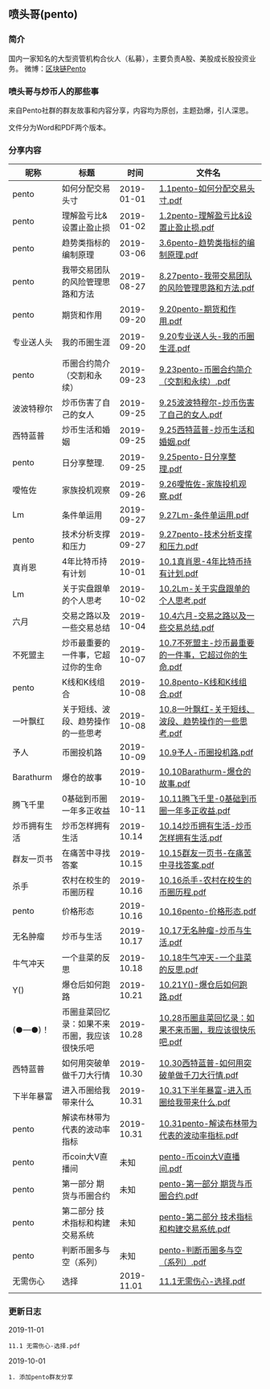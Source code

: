 ## 喷头哥(pento)

### 简介

国内一家知名的大型资管机构合伙人（私募），主要负责A股、美股成长股投资业务。
微博：[区块链Pento](https://www.weibo.com/6903156287)

### 喷头哥与炒币人的那些事

来自Pento社群的群友故事和内容分享，内容均为原创，主题劲爆，引人深思。

文件分为Word和PDF两个版本。

### 分享内容

| 昵称         | 标题                                         | 时间       | 文件名                                                       |
| ------------ | -------------------------------------------- | ---------- | ------------------------------------------------------------ |
| pento        | 如何分配交易头寸                             | 2019-01-01 | [1.1pento-如何分配交易头寸.pdf](./1.1pento-如何分配交易头寸.pdf) |
| pento        | 理解盈亏比&设置止盈止损                      | 2019-01-02 | [1.2pento-理解盈亏比&设置止盈止损.pdf](./1.2pento-理解盈亏比&设置止盈止损.pdf) |
| pento        | 趋势类指标的编制原理                         | 2019-03-06 | [3.6pento-趋势类指标的编制原理.pdf](./3.6pento-趋势类指标的编制原理.pdf) |
| pento        | 我带交易团队的风险管理思路和方法             | 2019-08-27 | [8.27pento-我带交易团队的风险管理思路和方法.pdf](./8.27pento-我带交易团队的风险管理思路和方法.pdf) |
| pento        | 期货和作用                                   | 2019-09-20 | [9.20pento-期货和作用.pdf](./9.20pento-期货和作用.pdf)       |
| 专业送人头   | 我的币圈生涯                                 | 2019-09-20 | [9.20专业送人头-我的币圈生涯.pdf](./9.20专业送人头-我的币圈生涯.pdf) |
| pento        | 币圈合约简介（交割和永续）                   | 2019-09-23 | [9.23pento-币圈合约简介（交割和永续）.pdf](./9.23pento-币圈合约简介（交割和永续）.pdf) |
| 波波特穆尔   | 炒币伤害了自己的女人                         | 2019-09-25 | [9.25波波特穆尔-炒币伤害了自己的女人.pdf](./9.25波波特穆尔-炒币伤害了自己的女人.pdf) |
| 西特蓝普     | 炒币生活和婚姻                               | 2019-09-25 | [9.25西特蓝普-炒币生活和婚姻.pdf](./9.25西特蓝普-炒币生活和婚姻.pdf) |
| pento        | 日分享整理.                                  | 2019-09-25 | [9.25pento-日分享整理.pdf](./9.25pento-日分享整理.pdf)       |
| 噯恠佐       | 家族投机观察                                 | 2019-09-26 | [9.26噯恠佐-家族投机观察.pdf](./9.26噯恠佐-家族投机观察.pdf) |
| Lm           | 条件单运用                                   | 2019-09-27 | [9.27Lm-条件单运用.pdf](./9.27Lm-条件单运用.pdf)             |
| pento        | 技术分析支撑和压力                           | 2019-09-27 | [9.27pento-技术分析支撑和压力.pdf](./9.27pento-技术分析支撑和压力.pdf) |
| 真肖恩       | 4年比特币持有计划                            | 2019-10-01 | [10.1真肖恩-4年比特币持有计划.pdf](./10.1真肖恩-4年比特币持有计划.pdf) |
| Lm           | 关于实盘跟单的个人思考                       | 2019-10-02 | [10.2Lm-关于实盘跟单的个人思考.pdf](./10.2Lm-关于实盘跟单的个人思考.pdf) |
| 六月         | 交易之路以及一些交易总结                     | 2019-10-04 | [10.4六月-交易之路以及一些交易总结.pdf](./10.4六月-交易之路以及一些交易总结.pdf) |
| 不死盟主     | 炒币最重要的一件事，它超过你的生命           | 2019-10-07 | [10.7不死盟主-炒币最重要的一件事，它超过你的生命.pdf](./10.7不死盟主-炒币最重要的一件事，它超过你的生命.pdf) |
| pento        | K线和K线组合                                 | 2019-10-08 | [10.8pento-K线和K线组合.pdf](./10.8pento-K线和K线组合.pdf)   |
| 一叶飘红     | 关于短线、波段、趋势操作的一些思考           | 2019-10-08 | [10.8一叶飘红-关于短线、波段、趋势操作的一些思考.pdf](./10.8一叶飘红-关于短线、波段、趋势操作的一些思考.pdf) |
| 予人         | 币圈投机路                                   | 2019-10-09 | [10.9予人-币圈投机路.pdf](./10.9予人-币圈投机路.pdf)         |
| Barathurm    | 爆仓的故事                                   | 2019-10-10 | [10.10Barathurm-爆仓的故事.pdf](./10.10Barathurm-爆仓的故事.pdf) |
| 腾飞千里     | 0基础到币圈一年多正收益                      | 2019-10-11 | [10.11腾飞千里-0基础到币圈一年多正收益.pdf](./10.11腾飞千里-0基础到币圈一年多正收益.pdf) |
| 炒币拥有生活 | 炒币怎样拥有生活                             | 2019-10.14 | [10.14炒币拥有生活-炒币怎样拥有生活.pdf](./10.14炒币拥有生活-炒币怎样拥有生活.pdf) |
| 群友一页书   | 在痛苦中寻找答案                             | 2019-10.15 | [10.15群友一页书-在痛苦中寻找答案.pdf](./10.15群友一页书-在痛苦中寻找答案.pdf) |
| 杀手         | 农村在校生的币圈历程                         | 2019-10.16 | [10.16杀手-农村在校生的币圈历程.pdf](./10.16杀手-农村在校生的币圈历程.pdf) |
| pento        | 价格形态                                     | 2019-10.16 | [10.16pento-价格形态.pdf](./10.16pento-价格形态.pdf)         |
| 无名肿瘤     | 炒币与生活                                   | 2019-10.17 | [10.17无名肿瘤-炒币与生活.pdf](./10.17无名肿瘤-炒币与生活.pdf) |
| 牛气冲天     | 一个韭菜的反思                               | 2019-10.18 | [10.18牛气冲天-一个韭菜的反思.pdf](./10.18牛气冲天-一个韭菜的反思.pdf) |
| Y()          | 爆仓后如何跑路                               | 2019-10.21 | [10.21Y()-爆仓后如何跑路.pdf](./10.21Y()-爆仓后如何跑路.pdf) |
| (●—●)！      | 币圈韭菜回忆录：如果不来币圈，我应该很快乐吧 | 2019-10.28 | [10.28币圈韭菜回忆录：如果不来币圈，我应该很快乐吧.pdf](./10.28币圈韭菜回忆录：如果不来币圈，我应该很快乐吧.pdf) |
| 西特蓝普     | 如何用突破单做千刀大行情                     | 2019-10.30 | [10.30西特蓝普-如何用突破单做千刀大行情.pdf](./10.30西特蓝普-如何用突破单做千刀大行情.pdf) |
| 下半年暴富   | 进入币圈给我带来什么                         | 2019-10.31 | [10.31下半年暴富-进入币圈给我带来什么.pdf](./10.31下半年暴富-进入币圈给我带来什么.pdf) |
| pento        | 解读布林带为代表的波动率指标                 | 2019-10.31 | [10.31pento-解读布林带为代表的波动率指标.pdf](./10.31pento-解读布林带为代表的波动率指标.pdf) |
| pento        | 币coin大V直播间                              | 未知       | [pento-币coin大V直播间.pdf](./pento-币coin大V直播间.pdf)     |
| pento        | 第一部分 期货与币圈合约                      | 未知       | [pento-第一部分 期货与币圈合约.pdf](./pento-第一部分【期货与币圈合约】.pdf) |
| pento        | 第二部分 技术指标和构建交易系统              | 未知       | [pento-第二部分 技术指标和构建交易系统.pdf](./pento-第二部分【技术指标和构建交易系统】.pdf) |
| pento        | 判断币圈多与空（系列）                       | 未知       | [pento-判断币圈多与空（系列）.pdf](./pento-判断币圈多与空（系列）.pdf) |
| 无需伤心     | 选择                                         | 2019-11.01 | [11.1无需伤心-选择.pdf](./11.1无需伤心-选择.pdf)             |

### 更新日志

2019-11-01

```
11.1 无需伤心-选择.pdf
```

2019-10-01

```
1. 添加pento群友分享
```